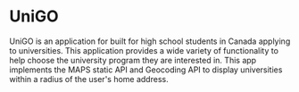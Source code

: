 # UniGO
UniGO is an application for built for high school students in Canada applying to universities. This application provides a wide variety of functionality to help choose the university program they are interested in. This app implements the MAPS static API and Geocoding API to display universities within a radius of the user's home address.
